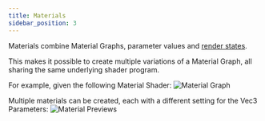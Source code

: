 ```yaml
---
title: Materials
sidebar_position: 3
---
```


Materials combine Material Graphs, parameter values and [render states][3].

This makes it possible to create multiple variations of a Material Graph, all sharing the same underlying shader program.

For example, given the following Material Shader:
![Material Graph](/images/shader-editor/overview-materials-graph.png)

Multiple materials can be created, each with a different setting for the Vec3 Parameters:
![Material Previews](/images/shader-editor/overview-materials-previews.png)

[3]: /shader-editor/window-layout/inspector-pane/material-inspector
